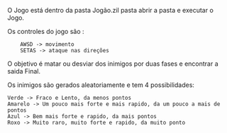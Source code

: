 
O Jogo está dentro da pasta Jogão.zil pasta abrir a pasta e executar o Jogo.

Os controles do jogo são : 

		AWSD -> movimento
		SETAS -> ataque nas direções



O objetivo é matar ou desviar dos inimigos por duas fases e encontrar a saida Final.



Os inimigos são gerados aleatoriamente e tem 4 possibilidades:

	Verde -> Fraco e Lento, da menos pontos
	Amarelo -> Um pouco mais forte e mais rapido, da um pouco a mais de pontos
	Azul -> Bem mais forte e rapido, da mais pontos
	Roxo -> Muito raro, muito forte e rapido, da muito ponto
